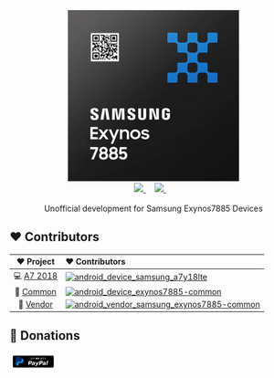 <p align="center">
  <picture>
    <source
      width="100px"
      media="(prefers-color-scheme: dark)"
      srcset="https://github.com/exynos7885-dev/.github/raw/main/profile/assets/exynos7885-dev-logo/exynos7885-dev-logo.png"
    >
    <img 
      src="https://github.com/exynos7885-dev/.github/raw/main/profile/assets/exynos7885-dev-logo/exynos7885-dev-logo.png"
    >
  </picture>
  <br>
   <a href="https://github.com/exynos7885-dev">
       <picture>
           <source height="24px" media="(prefers-color-scheme: dark)" srcset="https://i.ibb.co/dMMmCrW/Git-Hub-Mark.png" />
           <img height="24px" src="https://i.ibb.co/9wV3HGF/Git-Hub-Mark-Light.png" />
       </picture>
   </a>&nbsp;&nbsp;&nbsp;
   <a href="https://t.me/exynos7885oss">
       <img height="24px" src="https://user-images.githubusercontent.com/13122796/178032213-faf25ab8-0bc3-4a94-a730-b524c96df124.png" />
   </a>&nbsp;&nbsp;&nbsp;

   <br>
   <br>
   Unofficial development for Samsung Exynos7885 Devices
</p>

## ❤️ Contributors

[android_device_samsung_a7y18lte]: https://contrib.rocks/image?repo=exynos7885-dev/android_device_samsung_a7y18lte&max=12
[android_device_exynos7885-common]: https://contrib.rocks/image?repo=exynos7885-dev/android_device_exynos7885-common&max=12
[android_vendor_samsung_exynos7885-common]: https://contrib.rocks/image?repo=exynos7885-dev/android_vendor_samsung_exynos7885-common&max=12


|                                  ❤️ Project                                   | ❤ Contributors                                                                                    |
| :---------------------------------------------------------------------------: | :------------------------------------------------------------------------------------------------ |
| 💻 [A7 2018](https://github.com/exynos7885-dev/android_device_samsung_a7y18lte)                   | [![android_device_samsung_a7y18lte]](https://github.com/exynos7885-dev/android_device_samsung_a7y18lte/graphs/contributors)                   |
| 💉 [Common](https://github.com/exynos7885-dev/android_device_samsung_exynos7885-common)           | [![android_device_exynos7885-common]](https://github.com/exynos7885-dev/android_device_samsung_exynos7885-common/graphs/contributors)           |
| 🔩 [Vendor](https://github.com/exynos7885-dev/android_vendor_samsung_exynos7885-common) | [![android_vendor_samsung_exynos7885-common]](https://github.com/exynos7885-dev/android_vendor_samsung_exynos7885-common/graphs/contributors) |


## 🤝 Donations

<a href="https://paypal.me/joshuasamenfink">
  <img
    height="32px"
    alt="Donate using Paypal"
    src="https://github.com/exynos7885-dev/.github/raw/main/profile/assets/paypal-donate/paypal-donate-button.png"
  />
</a>
